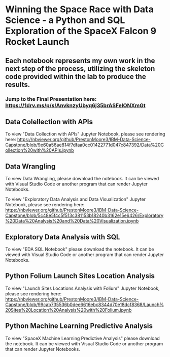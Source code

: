 # Winning the Space Race with Data Science - a Python and SQL Exploration of the SpaceX Falcon 9 Rocket Launch

## Each notebook represents my own work in the next step of the process, utilizing the skeleton code provided within the lab to produce the results.

### Jump to the Final Presentation here: https://1drv.ms/p/s!AnvknzyUbyq6j35brASFeIONXmGt

## Data Colellection with APIs

To view "Data Collection with APIs" Jupyter Notebook, please see rendering here:
https://nbviewer.org/github/PrestonMoore3/IBM-Data-Science-Capstone/blob/9e60a56ae814f7dfaa0cc01422771d047c847392/Data%20Collection%20with%20APIs.ipynb

## Data Wrangling

To view Data Wrangling, please download the notebook. It can be viewed with Visual Studio Code or another program that can render Jupyter Notebooks.

To view "Exploratory Data Analysis and Data Visualization" Jupyter Notebook, please see rendering here:
https://nbviewer.org/github/PrestonMoore3/IBM-Data-Science-Capstone/blob/5c48e5f4c5f513c381153b18240b3162e15e6426/Exploratory%20Data%20Analysis%20and%20Data%20Visualization.ipynb

## Exploratory Data Analysis with SQL

To view "EDA SQL Notebook" please download the notebook. It can be viewed with Visual Studio Code or another program that can render Jupyter Notebooks.


## Python Folium Launch Sites Location Analysis
To view "Launch Sites Locations Analysis with Folium" Jupyter Notebook, please see rendering here: 
https://nbviewer.org/github/PrestonMoore3/IBM-Data-Science-Capstone/blob/99cab735536b0dee6616ebc8344d70e18dcf8368/Launch%20Sites%20Location%20Analysis%20with%20Folium.ipynb

## Python Machine Learning Predictive Analysis
To view "SpaceX Machine Learning Predictive Analysis" please download the notebook. It can be viewed with Visual Studio Code or another program that can render Jupyter Notebooks.
